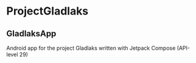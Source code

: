 # ProjectGladlaks

## GladlaksApp

Android app for the project Gladlaks written with Jetpack Compose (API-level 29)
